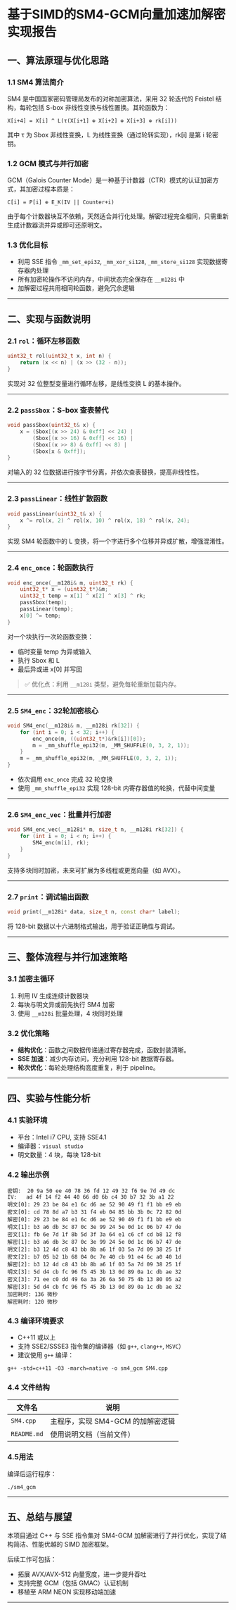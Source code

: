 # 基于SIMD的SM4-GCM向量加速加解密实现报告

## 一、算法原理与优化思路

### 1.1 SM4 算法简介

SM4 是中国国家密码管理局发布的对称加密算法，采用 32 轮迭代的 Feistel 结构，每轮包括 S-box 非线性变换与线性置换。其轮函数为：

```text
X[i+4] = X[i] ^ L(τ(X[i+1] ⊕ X[i+2] ⊕ X[i+3] ⊕ rk[i]))
```
其中 τ 为 Sbox 非线性变换，L 为线性变换（通过轮转实现），rk[i] 是第 i 轮密钥。

### 1.2 GCM 模式与并行加密

GCM（Galois Counter Mode）是一种基于计数器（CTR）模式的认证加密方式，其加密过程本质是：

```text
C[i] = P[i] ⊕ E_K(IV || Counter+i)
```

由于每个计数器块互不依赖，天然适合并行化处理。解密过程完全相同，只需重新生成计数器流并异或即可还原明文。

### 1.3 优化目标

- 利用 SSE 指令 `_mm_set_epi32`, `_mm_xor_si128`, `_mm_store_si128` 实现数据寄存器内处理
- 所有加密轮操作不访问内存，中间状态完全保存在 `__m128i` 中
- 加解密过程共用相同轮函数，避免冗余逻辑

---

## 二、实现与函数说明

### 2.1 `rol`：循环左移函数

```cpp
uint32_t rol(uint32_t x, int n) {
    return (x << n) | (x >> (32 - n));
}
```

实现对 32 位整型变量进行循环左移，是线性变换 L 的基本操作。

---

### 2.2 `passSbox`：S-box 查表替代

```cpp
void passSbox(uint32_t& x) {
    x = (Sbox[(x >> 24) & 0xff] << 24) |
        (Sbox[(x >> 16) & 0xff] << 16) |
        (Sbox[(x >> 8) & 0xff] << 8) |
        (Sbox[x & 0xff]);
}
```

对输入的 32 位数据进行按字节分离，并依次查表替换，提高非线性性。

---

### 2.3 `passLinear`：线性扩散函数

```cpp
void passLinear(uint32_t& x) {
    x ^= rol(x, 2) ^ rol(x, 10) ^ rol(x, 18) ^ rol(x, 24);
}
```

实现 SM4 轮函数中的 L 变换，将一个字进行多个位移并异或扩散，增强混淆性。

---

### 2.4 `enc_once`：轮函数执行

```cpp
void enc_once(__m128i& m, uint32_t rk) {
    uint32_t* x = (uint32_t*)&m;
    uint32_t temp = x[1] ^ x[2] ^ x[3] ^ rk;
    passSbox(temp);
    passLinear(temp);
    x[0] ^= temp;
}
```

对一个块执行一次轮函数变换：
- 临时变量 temp 为异或输入
- 执行 Sbox 和 L
- 最后异或进 x[0] 并写回

> ✅ 优化点：利用 `__m128i` 类型，避免每轮重新加载内存。

---

### 2.5 `SM4_enc`：32轮加密核心

```cpp
void SM4_enc(__m128i& m, __m128i rk[32]) {
    for (int i = 0; i < 32; i++) {
        enc_once(m, ((uint32_t*)&rk[i])[0]);
        m = _mm_shuffle_epi32(m, _MM_SHUFFLE(0, 3, 2, 1));
    }
    m = _mm_shuffle_epi32(m, _MM_SHUFFLE(0, 3, 2, 1));
}
```

- 依次调用 `enc_once` 完成 32 轮变换
- 使用 `_mm_shuffle_epi32` 实现 128-bit 内寄存器值的轮换，代替中间变量

---

### 2.6 `SM4_enc_vec`：批量并行加密

```cpp
void SM4_enc_vec(__m128i* m, size_t n, __m128i rk[32]) {
    for (int i = 0; i < n; i++) {
        SM4_enc(m[i], rk);
    }
}
```

支持多块同时加密，未来可扩展为多线程或更宽向量（如 AVX）。

---

### 2.7 `print`：调试输出函数

```cpp
void print(__m128i* data, size_t n, const char* label);
```

将 128-bit 数据以十六进制格式输出，用于验证正确性与调试。

---

## 三、整体流程与并行加速策略

### 3.1 加密主循环

1. 利用 IV 生成连续计数器块
2. 每块与明文异或前先执行 SM4 加密
3. 使用 `__m128i` 批量处理，4 块同时处理

### 3.2 优化策略

- **结构优化**：函数之间数据传递通过寄存器完成，函数封装清晰。
- **SSE 加速**：减少内存访问，充分利用 128-bit 数据寄存器。
- **轮次优化**：每轮处理结构高度重复，利于 pipeline。

---

## 四、实验与性能分析

### 4.1 实验环境

- 平台：Intel i7 CPU, 支持 SSE4.1
- 编译器：`visual studio`
- 明文数量：4 块，每块 128-bit

### 4.2 输出示例

```
密钥:  20 9a 50 ee 40 78 36 fd 12 49 32 f6 9e 7d 49 dc 
IV:   ad 4f 14 f2 44 40 66 d0 6b c4 30 b7 32 3b a1 22
明文[0]: 29 23 be 84 e1 6c d6 ae 52 90 49 f1 f1 bb e9 eb
密文[0]: cd 78 8d a7 b3 31 f4 eb 04 85 bb 3b 0c 72 82 0d
解密[0]: 29 23 be 84 e1 6c d6 ae 52 90 49 f1 f1 bb e9 eb
明文[1]: b3 a6 db 3c 87 0c 3e 99 24 5e 0d 1c 06 b7 47 de
密文[1]: fb 6e 7d 1f 8b 5d 3f 3a 64 e1 c6 cf cd b8 12 f8
解密[1]: b3 a6 db 3c 87 0c 3e 99 24 5e 0d 1c 06 b7 47 de
明文[2]: b3 12 4d c8 43 bb 8b a6 1f 03 5a 7d 09 38 25 1f
密文[2]: b7 05 b2 1b 68 04 0c 7e 40 cb 91 e4 6c a0 40 1d
解密[2]: b3 12 4d c8 43 bb 8b a6 1f 03 5a 7d 09 38 25 1f
明文[3]: 5d d4 cb fc 96 f5 45 3b 13 0d 89 0a 1c db ae 32
密文[3]: 71 ee c0 dd 49 6a 3a 26 6a 50 75 4b 13 80 05 a2
解密[3]: 5d d4 cb fc 96 f5 45 3b 13 0d 89 0a 1c db ae 32
加密耗时: 136 微秒
解密耗时: 120 微秒
```

### 4.3 编译环境要求

- C++11 或以上
- 支持 SSE2/SSSE3 指令集的编译器（如 `g++`, `clang++`, `MSVC`）
- 建议使用 `g++` 编译：

```
g++ -std=c++11 -O3 -march=native -o sm4_gcm SM4.cpp
```

### 4.4 文件结构

| 文件名      | 说明                              |
| ----------- | --------------------------------- |
| `SM4.cpp`   | 主程序，实现 SM4-GCM 的加解密逻辑 |
| `README.md` | 使用说明文档（当前文件）          |

### 4.5用法

编译后运行程序：

```
./sm4_gcm
```

---

## 五、总结与展望

本项目通过 C++ 与 SSE 指令集对 SM4-GCM 加解密进行了并行优化，实现了结构简洁、性能优越的 SIMD 加密框架。

后续工作可包括：
- 拓展 AVX/AVX-512 向量宽度，进一步提升吞吐
- 支持完整 GCM（包括 GMAC）认证机制
- 移植至 ARM NEON 实现移动端加速

---
